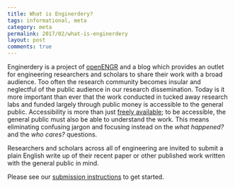 ```yaml
---
title: What is Enginerdery?
tags: informational, meta
category: meta
permalink: 2017/02/what-is-enginerdery
layout: post
comments: true
---
```


Enginerdery is a project of [openENGR](http://www.openengr.com) and a blog which provides an outlet for engineering researchers and scholars to share their work with a broad audience. Too often the research community becomes insular and neglectful of the public audience in our research dissemination. Today is it more important than ever that the work conducted in tucked away research labs and funded largely through public money is accessible to the general public. Accessibility is more than just [freely available](https://en.wikipedia.org/wiki/Open_access); to be accessible, the general public must also be able to understand the work. This means eliminating confusing jargon and focusing instead on the _what happened?_ and the _who cares?_ questions.

Researchers and scholars across all of engineering are invited to submit a plain English write up of their recent paper or other published work written with the general public in mind.

Please see our [submission instructions](http://www.enginerdery.org/submit/) to get started.